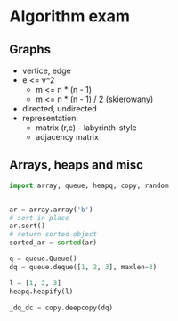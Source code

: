 # Algorithm exam

## Graphs

* vertice, edge
* e <= v^2
  * m <= n * (n - 1)
  * m <= n * (n - 1) / 2 (skierowany)
* directed, undirected
* representation:
  * matrix (r,c) - labyrinth-style
  * adjacency matrix


## Arrays, heaps and misc

```python
import array, queue, heapq, copy, random


ar = array.array('b')
# sort in place
ar.sort()
# return sorted object
sorted_ar = sorted(ar)

q = queue.Queue()
dq = queue.deque([1, 2, 3], maxlen=3)

l = [1, 2, 3]
heapq.heapify(l)

_dq_dc = copy.deepcopy(dq)
```
